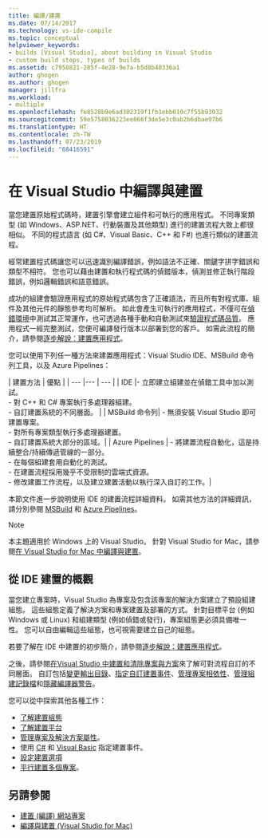 ```yaml
---
title: 編譯/建置
ms.date: 07/14/2017
ms.technology: vs-ide-compile
ms.topic: conceptual
helpviewer_keywords:
- builds [Visual Studio], about building in Visual Studio
- custom build steps, types of builds
ms.assetid: c7958821-285f-4e28-9e7a-b5d8b40336a1
author: ghogen
ms.author: ghogen
manager: jillfra
ms.workload:
- multiple
ms.openlocfilehash: fe8528b9e6ad302319f1fb1ebb010c7f55b93932
ms.sourcegitcommit: 59e5758036223ee866f3de5e3c0ab2b6dbae97b6
ms.translationtype: HT
ms.contentlocale: zh-TW
ms.lasthandoff: 07/23/2019
ms.locfileid: "68416591"
---
```

# <a name="compile-and-build-in-visual-studio"></a>在 Visual Studio 中編譯與建置

當您建置原始程式碼時，建置引擎會建立組件和可執行的應用程式。 不同專案類型 (如 Windows、ASP.NET、行動裝置及其他類型) 進行的建置流程大致上都很相似。 不同的程式語言 (如 C#、Visual Basic、C++ 和 F#) 也進行類似的建置流程。

經常建置程式碼讓您可以迅速識別編譯錯誤，例如語法不正確、關鍵字拼字錯誤和類型不相符。 您也可以藉由建置和執行程式碼的偵錯版本，偵測並修正執行階段錯誤，例如邏輯錯誤和語意錯誤。

成功的組建會驗證應用程式的原始程式碼包含了正確語法，而且所有對程式庫、組件及其他元件的靜態參考均可解析。 如此會產生可執行的應用程式，不僅可在[偵錯環境](../debugger/index.md)中測試其正常運作，也可透過各種手動和自動測試來[驗證程式碼品質](../test/improve-code-quality.md)。 應用程式一經完整測試，您便可編譯發行版本以部署到您的客戶。 如需此流程的簡介，請參閱[逐步解說：建置應用程式](../ide/walkthrough-building-an-application.md)。

您可以使用下列任一種方法來建置應用程式：Visual Studio IDE、MSBuild 命令列工具，以及 Azure Pipelines：

| 建置方法 | 優點 |
| --- |--- | --- |
| IDE |- 立即建立組建並在偵錯工具中加以測試。<br />- 對 C++ 和 C# 專案執行多處理器組建。<br />- 自訂建置系統的不同層面。 |
| MSBuild 命令列| - 無須安裝 Visual Studio 即可建置專案。<br />- 對所有專案類型執行多處理器建置。<br />- 自訂建置系統大部分的區域。|
| Azure Pipelines | - 將建置流程自動化，這是持續整合/持續傳遞管線的一部分。<br />- 在每個組建套用自動化的測試。<br />- 在建置流程採用幾乎不受限制的雲端式資源。<br />- 修改建置工作流程，以及建立建置活動以執行深入自訂的工作。|

本節文件進一步說明使用 IDE 的建置流程詳細資料。 如需其他方法的詳細資訊，請分別參閱 [MSBuild](../msbuild/msbuild.md) 和 [Azure Pipelines](/azure/devops/pipelines/index?view=vsts)。

> [!NOTE]
> 本主題適用於 Windows 上的 Visual Studio。 針對 Visual Studio for Mac，請參閱[在 Visual Studio for Mac 中編譯與建置](/visualstudio/mac/compiling-and-building)。

## <a name="overview-of-building-from-the-ide"></a>從 IDE 建置的概觀

當您建立專案時，Visual Studio 為專案及包含該專案的解決方案建立了預設組建組態。  這些組態定義了解決方案和專案建置及部署的方式。 針對目標平台 (例如 Windows 或 Linux) 和組建類型 (例如偵錯或發行)，專案組態更必須具備唯一性。 您可以自由編輯這些組態，也可視需要建立自己的組態。

若要了解在 IDE 中建置的初步簡介，請參閱[逐步解說：建置應用程式](walkthrough-building-an-application.md)。

之後，請參閱[在Visual Studio 中建置和清除專案與方案](building-and-cleaning-projects-and-solutions-in-visual-studio.md)來了解可對流程自訂的不同層面。 自訂包括[變更輸出目錄](how-to-change-the-build-output-directory.md)、[指定自訂建置事件](specifying-custom-build-events-in-visual-studio.md)、[管理專案相依性](how-to-create-and-remove-project-dependencies.md)、[管理組建記錄檔](how-to-view-save-and-configure-build-log-files.md)和[隱藏編譯器警告](how-to-suppress-compiler-warnings.md)。

您可以從中探索其他各種工作：
- [了解建置組態](understanding-build-configurations.md)
- [了解建置平台](understanding-build-platforms.md)
- [管理專案及解決方案屬性](managing-project-and-solution-properties.md)。
- 使用 [C#](how-to-specify-build-events-csharp.md) 和 [Visual Basic](how-to-specify-build-events-visual-basic.md) 指定建置事件。
- [設定建置選項](reference/options-dialog-box-projects-and-solutions-build-and-run.md)
- [平行建置多個專案](../msbuild/building-multiple-projects-in-parallel-with-msbuild.md)。

## <a name="see-also"></a>另請參閱

- [建置 (編譯) 網站專案](https://msdn.microsoft.com/Library/a9cbb88c-8fff-4c67-848b-98fbfd823193)
- [編譯與建置 (Visual Studio for Mac)](/visualstudio/mac/compiling-and-building)